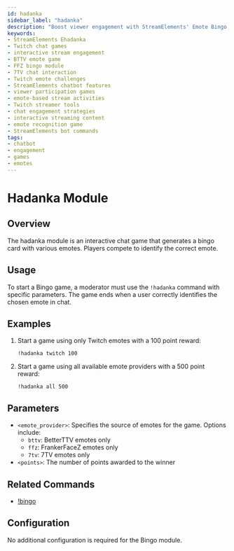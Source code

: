 ```yaml
---
id: hadanka
sidebar_label: "hadanka"
description: "Boost viewer engagement with StreamElements' Emote Bingo. Create interactive Twitch chat games using emotes from Twitch, BTTV, FFZ, and 7TV."
keywords:
- StreamElements Ehadanka
- Twitch chat games
- interactive stream engagement
- BTTV emote game
- FFZ bingo module
- 7TV chat interaction
- Twitch emote challenges
- StreamElements chatbot features
- viewer participation games
- emote-based stream activities
- Twitch streamer tools
- chat engagement strategies
- interactive streaming content
- emote recognition game
- StreamElements bot commands
tags:
- chatbot
- engagement
- games
- emotes
---
```


# Hadanka Module

## Overview

The hadanka module is an interactive chat game that generates a bingo card with various emotes. Players compete to identify the correct emote.

## Usage

To start a Bingo game, a moderator must use the `!hadanka` command with specific parameters. The game ends when a user correctly identifies the chosen emote in chat.

## Examples

1. Start a game using only Twitch emotes with a 100 point reward:
   ```
   !hadanka twitch 100
   ```

2. Start a game using all available emote providers with a 500 point reward:
   ```
   !hadanka all 500
   ```

## Parameters

- `<emote_provider>`: Specifies the source of emotes for the game. Options include:
  - `bttv`: BetterTTV emotes only
  - `ffz`: FrankerFaceZ emotes only
  - `7tv`: 7TV emotes only
- `<points>`: The number of points awarded to the winner

## Related Commands

- [!bingo](/chatbot/commands/default/bingo)

## Configuration

No additional configuration is required for the Bingo module.
